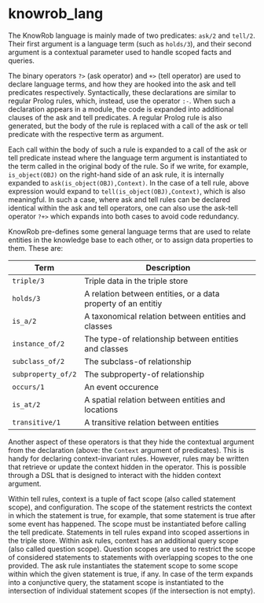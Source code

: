 knowrob_lang
=======

The KnowRob language is mainly made of two predicates: `ask/2` and `tell/2`.
Their first argument is a language term (such as `holds/3`),
and their second argument is a contextual parameter used
to handle scoped facts and queries.

The binary operators
`?>` (ask operator) and
`+>` (tell operator) are used to declare language terms, and
how they are hooked into the ask and tell predicates respectively.
Syntactically, these declarations are similar to regular Prolog rules,
which, instead, use the operator `:-`.
When such a declaration appears in a module, the code is 
expanded into additional clauses of the ask and tell predicates.
A regular Prolog rule is also generated, but the body of the rule
is replaced with a call of the ask or tell predicate with the respective 
term as argument.

Each call within the body of such a rule is expanded to a call of
the ask or tell predicate instead where the language term argument
is instantiated to the term called in the original body of the rule.
So if we write, for example, `is_object(OBJ)` on the right-hand side
of an ask rule, it is internally expanded to `ask(is_object(OBJ),Context)`.
In the case of a tell rule, above expression would expand to
`tell(is_object(OBJ),Context)`, which is also meaningful.
In such a case, where ask and tell rules can be declared identical
within the ask and tell operators, one can also use the ask-tell operator
`?+>` which expands into both cases to avoid code redundancy.

KnowRob pre-defines some general language terms that are used to relate entities
in the knowledge base to each other,
or to assign data properties to them.
These are:

| Term | Description |
| --- | --- |
| `triple/3`           | Triple data in the triple store |
| `holds/3`            | A relation between entities, or a data property of an entitiy |
| `is_a/2`             | A taxonomical relation between entities and classes |
| `instance_of/2`      | The type-of relationship between entities and classes |
| `subclass_of/2`      | The subclass-of relationship |
| `subproperty_of/2`   | The subproperty-of relationship |
| `occurs/1`           | An event occurence |
| `is_at/2`            | A spatial relation between entities and locations |
| `transitive/1`       | A transitive relation between entities |

Another aspect of these operators is that they hide the contextual
argument from the declaration (above: the `Context` argument of predicates).
This is handy for declaring context-invariant rules.
However, rules may be written that retrieve or update the context hidden
in the operator.
This is possible through a DSL that is designed to interact
with the hidden context argument.

Within tell rules, context is a tuple of
fact scope (also called statement scope), and configuration.
The scope of the statement restricts the context
in which the statement is true, for example,
that some statement is true after some event has happened.
The scope must be instantiated before calling the tell predicate.
Statements in tell rules expand into scoped assertions in the triple store.
Within ask rules, context has an additional 
query scope (also called question scope).
Question scopes are used to restrict the scope
of considered statements to statements with overlapping
scopes to the one provided.
The ask rule instantiates the statement scope to some scope
within which the given statement is true, if any.
In case of the term expands into a conjunctive query,
the statament scope is instantiated to the intersection
of individual statement scopes (if the intersection is not empty).


